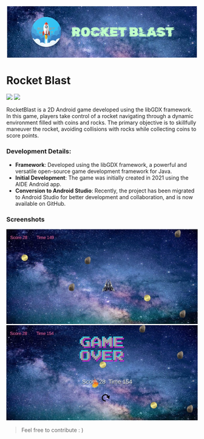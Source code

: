 <div align='center'>
  <img width='500px' src='https://raw.githubusercontent.com/aswanthabam/RocketBlast/0fd74443f61a7da4007c4557cc151e37b215bfb4/screenshots/Banner.png'/>
</div>

# Rocket Blast

<span><a href='https://github.com/aswanthabam/RocketBlast/releases'><img src='https://img.shields.io/badge/Download-3DDC84?style=for-the-badge&logo=download&logoColor=white'/></a> <img src="https://img.shields.io/badge/Android_Studio-FFDC84?style=for-the-badge&logo=android&logoColor=white"/></span>

RocketBlast is a 2D Android game developed using the libGDX framework. In this game, players take control of a rocket navigating through a dynamic environment filled with coins and rocks. The primary objective is to skillfully maneuver the rocket, avoiding collisions with rocks while collecting coins to score points.

### Development Details:

- **Framework**: Developed using the libGDX framework, a powerful and versatile open-source game development framework for Java.
- **Initial Development**: The game was initially created in 2021 using the AIDE Android app.
- **Conversion to Android Studio**: Recently, the project has been migrated to Android Studio for better development and collaboration, and is now available on GitHub.

### Screenshots

<img src='https://raw.githubusercontent.com/aswanthabam/RocketBlast/ae8960f1265353f36063185aff21495461bc161a/screenshots/Screenshot-Playing.jpg'/>
<img src='https://raw.githubusercontent.com/aswanthabam/RocketBlast/ae8960f1265353f36063185aff21495461bc161a/screenshots/Screenshpt-Game%20Over.jpg'/>

> Feel free to contribute : )
